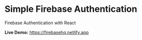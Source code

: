 # Simple Firebase Authentication

Firebase Authentication with React

**Live Demo:** https://firebasehq.netlify.app
